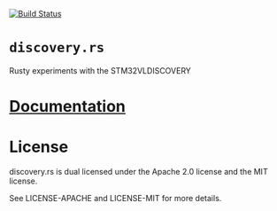 [![Build Status][status]](https://travis-ci.org/japaric/discovery.rs)

# `discovery.rs`

Rusty experiments with the STM32VLDISCOVERY

# [Documentation][docs]

# License

discovery.rs is dual licensed under the Apache 2.0 license and the MIT license.

See LICENSE-APACHE and LICENSE-MIT for more details.

[docs]: http://japaric.github.io/discovery.rs/discovery/
[status]: https://travis-ci.org/japaric/discovery.rs.svg?branch=master
